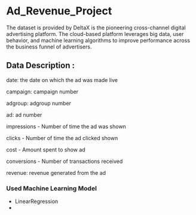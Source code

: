 # Ad_Revenue_Project
The dataset is provided by DeltaX is the pioneering cross-channel digital advertising platform. The cloud-based platform leverages big data, user behavior, and machine learning algorithms to improve performance across the business funnel of advertisers.

## Data Description :
date: the date on which the ad was made live

campaign: campaign number

adgroup: adgroup number

ad: ad number

impressions - Number of time the ad was shown

clicks - Number of time the ad clicked shown

cost - Amount spent to show ad

conversions - Number of transactions received

revenue: revenue generated from the ad

### Used Machine Learning Model 
- LinearRegression
- 
